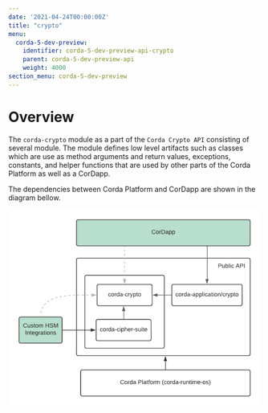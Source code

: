 ```yaml
---
date: '2021-04-24T00:00:00Z'
title: "crypto"
menu:
  corda-5-dev-preview:
    identifier: corda-5-dev-preview-api-crypto
    parent: corda-5-dev-preview-api
    weight: 4000
section_menu: corda-5-dev-preview
---
```


# Overview

The `corda-crypto` module as a part of the `Corda Crypto API` consisting of several module. The module defines low level artifacts such as classes which are use as method arguments and return values, exceptions, constants, and helper functions that are used by other parts of the Corda Platform as well as a CorDapp.

The dependencies between Corda Platform and CorDapp are shown in the diagram bellow. 

![Public Crypto API Usage](imgs/public-crypto-api-usage.png)
